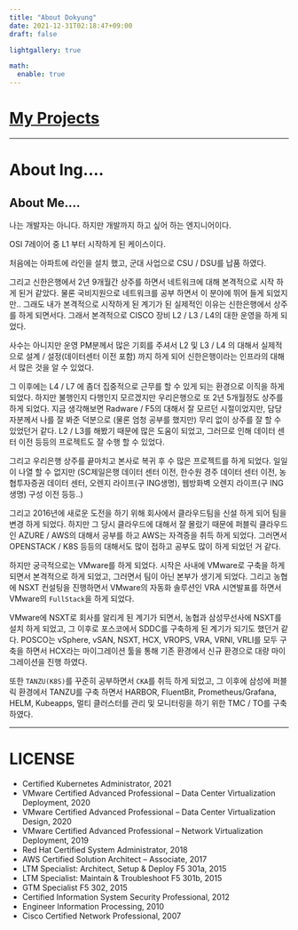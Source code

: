 ```yaml
---
title: "About Dokyung"
date: 2021-12-31T02:18:47+09:00
draft: false

lightgallery: true

math:
  enable: true
---
```


# [<i class="fas fa-link"></i> My Projects](https://angry-shoemaker-4fc.notion.site/A-person-who-seeks-to-transform-the-data-center-2242bdb392f84342a13ae7dd82fa0d9b)
---

# About Ing....


## About Me....

나는 개발자는 아니다. 하지만 개발까지 하고 싶어 하는 엔지니어이다.

OSI 7레이어 중 L1 부터 시작하게 된 케이스이다.

처음에는 아파트에 라인을 설치 했고, 군대 사업으로 CSU / DSU를 납품 하였다.

그리고 신한은행에서 2년 9개월간 상주를 하면서 네트워크에 대해 본격적으로 시작 하게 된거 같았다. 물론 국비지원으로 네트워크를 공부 하면서 이 분야에 뛰어 들게 되었지만.. 그래도 내가 본격적으로 시작하게 된 계기가 된 실제적인 이유는 신한은행에서 상주를 하게 되면서다. 그래서 본격적으로 CISCO 장비 L2 / L3 / L4의 대한 운영을 하게 되었다.

사수는 아니지만 운영 PM분께서 많은 기회를 주셔서 L2 및 L3 / L4 의 대해서 실제적으로 설계 / 설정(데이터센터 이전 포함) 까지 하게 되어 신한은행이라는 인프라의 대해서 많은 것을 알 수 있었다.

그 이후에는 L4 / L7 에 좀더 집중적으로 근무를 할 수 있게 되는 환경으로 이직을 하게 되었다. 하지만 불행인지 다행인지 모르겠지만 우리은행으로 또 2년 5개월정도 상주를 하게 되었다. 지금 생각해보면 Radware / F5의 대해서 잘 모르던 시절이었지만, 담당자분께서 나를 잘 봐준 덕분으로 (물론 엄청 공부를 했지만) 무리 없이 상주를 잘 할 수 있었던거 같다. L2 / L3를 해봤기 때문에 많은 도움이 되었고, 그러므로 인해 데이터 센터 이전 등등의 프로젝트도 잘 수행 할 수 있었다.

그리고 우리은행 상주를 끝마치고 본사로 복귀 후 수 많은 프로젝트를 하게 되었다. 
일일이 나열 할 수 없지만 (SC제일은행 데이터 센터 이전, 한수원 경주 데이터 센터 이전, 농협투자증권 데이터 센터, 오렌지 라이프(구 ING생명), 웹방화벽 오렌지 라이프(구 ING생명) 구성 이전 등등..)

그리고 2016년에 새로운 도전을 하기 위해 회사에서 클라우드팀을 신설 하게 되어 팀을 변경 하게 되었다.
하지만 그 당시 클라우드에 대해서 잘 몰랐기 때문에 퍼블릭 클라우드인 AZURE / AWS의 대해서 공부를 하고 AWS는 자격증을 취득 하게 되었다. 그러면서 OPENSTACK / K8S 등등의 대해서도 많이 접하고 공부도 많이 하게 되었던 거 같다.

하지만 궁극적으로는 VMware를 하게 되었다. 
시작은 사내에 VMware로 구축을 하게 되면서 본격적으로 하게 되었고, 그러면서 팀이 아닌 본부가 생기게 되었다.
그리고 농협에 NSXT 컨설팅을 진행하면서 VMware의 자동화 솔루션인 VRA 시연발표를 하면서 VMware의 `FullStack`을 하게 되었다.

VMware에 NSXT로 회사를 알리게 된 계기가 되면서, 농협과 삼성무선사에 NSXT를 설치 하게 되었고, 
그 이후로 포스코에서 SDDC를 구축하게 된 계기가 되기도 했던거 같다. POSCO는 vSphere, vSAN, NSXT, HCX, VROPS, VRA, VRNI, VRLI를 모두 구축을 하면서 HCX라는 마이그레이션 툴을 통해 기존 환경에서 신규 환경으로 대량 마이그레이션을 진행 하였다.

또한 `TANZU(K8S)`를 꾸준히 공부하면서 `CKA`를 취득 하게 되었고, 그 이후에 삼성에 퍼블릭 환경에서 TANZU를 구축 하면서 HARBOR, FluentBit, Prometheus/Grafana, HELM, Kubeapps, 멀티 클러스터를 관리 및 모니터링을 하기 위한 TMC / TO를 구축 하였다. 

---
# LICENSE
- Certified Kubernetes Administrator, 2021
- VMware Certified Advanced Professional – Data Center Virtualization Deployment, 2020
- VMware Certified Advanced Professional – Data Center Virtualization Design, 2020
- VMware Certified Advanced Professional – Network Virtualization Deployment, 2019
- Red Hat Certified System Administrator, 2018
- AWS Certified Solution Architect – Associate, 2017
- LTM Specialist: Architect, Setup & Deploy F5 301a, 2015
- LTM Specialist: Maintain & Troubleshoot F5 301b, 2015
- GTM Specialist F5 302, 2015
- Certified Information System Security Professional, 2012
- Engineer Information Processing, 2010
- Cisco Certified Network Professional, 2007